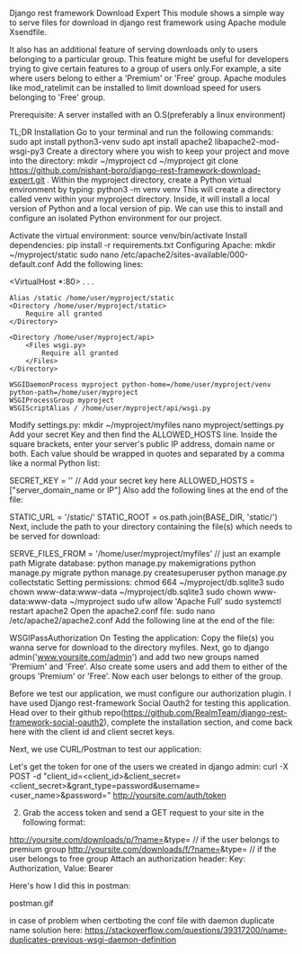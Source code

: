 Django rest framework Download Expert
This module shows a simple way to serve files for download in django rest framework using Apache module Xsendfile.

It also has an additional feature of serving downloads only to users belonging to a particular group. This feature might be useful for developers trying to give certain features to a group of users only.For example, a site where users belong to either a 'Premium' or 'Free' group. Apache modules like mod_ratelimit can be installed to limit download speed for users belonging to 'Free' group.

Prerequisite: A server installed with an O.S(preferably a linux environment)

TL;DR
Installation
Go to your terminal and run the following commands:
sudo apt install python3-venv
sudo apt install apache2 libapache2-mod-wsgi-py3
Create a directory where you wish to keep your project and move into the directory:
mkdir ~/myproject
cd ~/myproject
git clone https://github.com/nishant-boro/django-rest-framework-download-expert.git .
Within the myproject directory, create a Python virtual environment by typing:
python3 -m venv venv
This will create a directory called venv within your myproject directory. Inside, it will install a local version of Python and a local version of pip. We can use this to install and configure an isolated Python environment for our project.

Activate the virtual environment:
source venv/bin/activate
Install dependencies:
pip install -r requirements.txt
Configuring Apache:
mkdir ~/myproject/static
sudo nano /etc/apache2/sites-available/000-default.conf
Add the following lines:

<VirtualHost *:80>
    . . .

    Alias /static /home/user/myproject/static
    <Directory /home/user/myproject/static>
        Require all granted
    </Directory>

    <Directory /home/user/myproject/api>
        <Files wsgi.py>
            Require all granted
        </Files>
    </Directory>

    WSGIDaemonProcess myproject python-home=/home/user/myproject/venv python-path=/home/user/myproject
    WSGIProcessGroup myproject
    WSGIScriptAlias / /home/user/myproject/api/wsgi.py

</VirtualHost>
Modify settings.py:
mkdir ~/myproject/myfiles
nano myproject/settings.py
Add your secret Key and then find the ALLOWED_HOSTS line. Inside the square brackets, enter your server's public IP address, domain name or both. Each value should be wrapped in quotes and separated by a comma like a normal Python list:

SECRET_KEY = '' // Add your secret key here
ALLOWED_HOSTS = ["server_domain_name or IP"]
Also add the following lines at the end of the file:

STATIC_URL = '/static/'
STATIC_ROOT = os.path.join(BASE_DIR, 'static/')
Next, include the path to your directory containing the file(s) which needs to be served for download:

SERVE_FILES_FROM = '/home/user/myproject/myfiles' // just an example path
Migrate database:
python manage.py makemigrations
python manage.py migrate
python manage.py createsuperuser
python manage.py collectstatic
Setting permissions:
chmod 664 ~/myproject/db.sqlite3
sudo chown www-data:www-data ~/myproject/db.sqlite3
sudo chown www-data:www-data ~/myproject
sudo ufw allow 'Apache Full'
sudo systemctl restart apache2
Open the apache2.conf file:
sudo nano /etc/apache2/apache2.conf
Add the following line at the end of the file:

WSGIPassAuthorization On
Testing the application:
Copy the file(s) you wanna serve for download to the directory myfiles. Next, go to django admin('www.yoursite.com/admin') and add two new groups named 'Premium' and 'Free'. Also create some users and add them to either of the groups 'Premium' or 'Free'. Now each user belongs to either of the group.

Before we test our application, we must configure our authorization plugin. I have used Django rest-framework Social Oauth2 for testing this application. Head over to their github repo(https://github.com/RealmTeam/django-rest-framework-social-oauth2), complete the installation section, and come back here with the client id and client secret keys.

Next, we use CURL/Postman to test our application:

Let's get the token for one of the users we created in django admin:
   curl -X POST -d "client_id=<client_id>&client_secret=<client_secret>&grant_type=password&username=<user_name>&password=<password>" http://yoursite.com/auth/token

2) Grab the access token and send a GET request to your site in the following format:

http://yoursite.com/downloads/p/?name=<file-name>&type=<file-type> // if the user belongs to premium group
http://yoursite.com/downloads/f/?name=<file-name>&type=<file-type> // if the user belongs to free group
Attach an authorization header: Key: Authorization, Value: Bearer <token-value>

Here's how I did this in postman:

postman.gif

in case of problem when certboting the conf file with daemon duplicate name solution here: https://stackoverflow.com/questions/39317200/name-duplicates-previous-wsgi-daemon-definition
